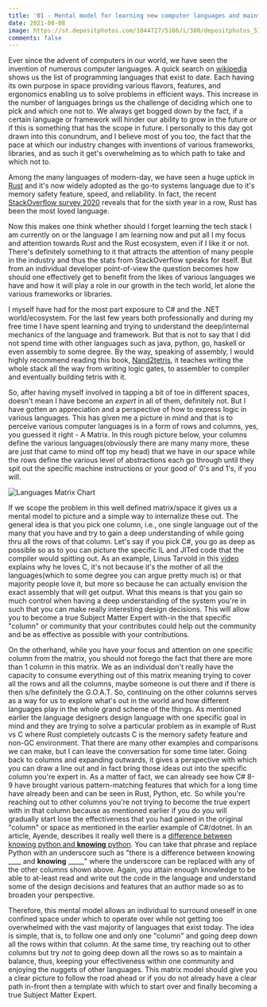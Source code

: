 ```yaml
---
title: '01 - Mental model for learning new computer languages and maintaining a balance'
date: 2021-08-08
image: https://st.depositphotos.com/1044727/5166/i/380/depositphotos_51668925-stock-photo-programing-languages.jpg 
comments: false
---
```


Ever since the advent of computers in our world, we have seen the invention of numerous computer languages. A quick search on [wikipedia](https://www.wikiwand.com/en/List_of_programming_languages) shows us the list of programming languages that exist to date. Each having its own purpose in space providing various flavors, features, and ergonomics enabling us to solve problems in efficient ways. This increase in the number of languages brings us the challenge of deciding which one to pick and which one not to. We always get bogged down by the fact, if a certain language or framework will hinder our ability to grow in the future or if this is something that has the scope in future. I personally to this day got drawn into this conundrum, and I believe most of you too, the fact that the pace at which our industry changes with inventions of various frameworks, libraries, and as such it get's overwhelming as to which path to take and which not to.

Among the many languages of modern-day, we have seen a huge uptick in [Rust](https://www.rust-lang.org) and it's now widely adopted as the go-to systems language due to it's memory safety feature, speed, and reliability. In fact, the recent [StackOverflow survey 2020](https://insights.stackoverflow.com/survey/2020#technology-most-loved-dreaded-and-wanted-languages-loved) reveals that for the sixth year in a row, Rust has been the most loved language.

Now this makes one think whether should I forget learning the tech stack I am currently on or the language I am learning now and put all I my focus and attention towards Rust and the Rust ecosystem, even if I like it or not. There's definitely something to it that attracts the attention of many people in the industry and thus the stats from StackOverflow speaks for itself. But from an individual developer point-of-view the question becomes how should one effectively get to benefit from the likes of various languages we have and how it will play a role in our growth in the tech world, let alone the various frameworks or libraries. 

I myself have had for the most part exposure to C# and the .NET world/ecosystem. For the last few years both professionally and during my free time I have spent learning and trying to understand the deep/internal mechanics of the language and framework. But that is not to say that I did not spend time with other languages such as java, python, go, haskell or even assembly to some degree. By the way, speaking of assembly, I would highly recommend reading this book, [Nand2tetris](https://www.nand2tetris.org), it teaches writing the whole stack all the way from writing logic gates, to assembler to compiler and eventually building tetris with it. 

So, after having myself involved in tapping a bit of toe in different spaces, doesn't mean I have become an _expert_ in all of them, definitely not. But I have gotten an appreciation and a perspective of how to express logic in various languages. This has given me a picture in mind and that is to perceive various computer languages is in a form of rows and columns, yes, you guessed it right - A Matrix. In this rough picture below, your columns define the various languages(obviously there are many many more, these are just that came to mind off top my head) that we have in our space while the rows define the various level of abstractions each go through until they spit out the specific machine instructions or your good ol' 0's and 1's, if you will.

![Languages Matrix Chart](/images/1-lang-matrix.png)

If we scope the problem in this well defined matrix/space it gives us a mental model to picture and a simple way to internalize these out. The general idea is that you pick one column, i.e., one single language out of the many that you have and try to gain a deep understanding of while going thru all the rows of that column. Let's say if you pick C#, you go as deep as possible so as to you can picture the specific IL and JITed code that the compiler would spitting out. As an example, Linus Tarvold in this [video](https://www.youtube.com/watch?v=CYvJPra7Ebk) explains why he loves C, it's not because it's the mother of all the languages(which to some degree you can argue pretty much is) or that majority people love it, but more so because he can actually envision the exact assembly that will get output. What this means is that you gain so much control when having a deep understanding of the system you're in such that you can make really interesting design decisions. This will allow you to become a true Subject Matter Expert with-in the that specific "column" or community that your contributes could help out the community and be as effective as possible with your contributions. 

On the otherhand, while you have your focus and attention on one specific column from the matrix, you should not forego the fact that there are more than 1 column in this matrix. We as an individual don't really have the capacity to consume everything out of this matrix meaning trying to cover all the rows and all the columns, maybe someone is out there and if there is then s/he definitely the G.O.A.T. So, continuing on the other columns serves as a way for us to explore what's out in the world and how different languages play in the whole grand scheme of the things. As mentioned earlier the language designers design language with one specific goal in mind and they are trying to solve a particular problem as in example of Rust vs C where Rust completely outcasts C is the memory safety feature and non-GC environment. That there are many other examples and comparisons we can make, but I can leave the conversation for some time later. Going back to columns and expanding outwards, it gives a perspective with which you can draw a line out and in fact bring those ideas out into the specific column you're expert in. As a matter of fact, we can already see how C# 8-9 have brought various pattern-matching features that which for a long time have already been and can be seen in Rust, Python, etc. So while you're reaching out to other columns you're not trying to become the true expert with in that column because as mentioned earlier if you do you will gradually start lose the effectiveness that you had gained in the original "column" or space as mentioned in the earlier example of C#/dotnet. In an article, Ayende, describes it really well there is a [difference between knowing python and **knowing** python](https://ayende.com/blog/191617-C/difference-between-knowing-python-and-knowing-python). You can take that phrase and replace Python with an underscore such as "there is a difference between knowing ____ and **knowing** _____" where the underscore can be replaced with any of the other columns shown above. Again, you attain enough knowledge to be able to at-least read and write out the code in the language and understand some of the design decisions and features that an author made so as to broaden your perspective.

Therefore, this mental model allows an individual to surround oneself in one confined space under which to operate over while not getting too overwhelmed with the vast majority of languages that exist today. The idea is simple, that is, to follow one and only one "column" and going deep down all the rows within that column. At the same time, try reaching out to other columns but try _not_ to going deep down all the rows so as to maintain a balance, thus, keeping your effectiveness within one community and enjoying the nuggets of other languages. This matrix model should give you a clear picture to follow the road ahead or if you do not already have a clear path in-front then a template with which to start over and finally becoming a true Subject Matter Expert.